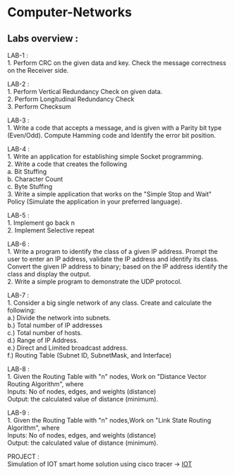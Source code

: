 # Computer-Networks
## Labs overview :<br>
<p>LAB-1 : <br>
1. Perform CRC on the given data and key. Check the message correctness on the Receiver side.</p>
<p>LAB-2 : <br>
1. Perform Vertical Redundancy Check on given data.<br>
2. Perform Longitudinal Redundancy Check<br>
3. Perform Checksum</p>
<p>LAB-3 :<br>
 1. Write a code that accepts a message, and is given with a Parity bit type (Even/Odd). Compute Hamming code and Identify the error bit position.</p>
 <p>LAB-4 :<br>
1. Write an application for establishing simple Socket programming.<br>
2. Write a code that creates the following<br>
          a. Bit Stuffing<br>
          b. Character Count<br>
          c. Byte Stuffing<br>
3. Write a simple application that works on the "Simple Stop and Wait" Policy (Simulate the application in your preferred language).</p>
<p>LAB-5 :<br>
1. Implement go back n<br>
2. Implement Selective repeat</p>
<p>LAB-6 :<br>
1. Write a program to identify the class of a given IP address. Prompt the user to enter an IP address, validate the IP address and identify its class. Convert the given IP address to binary; based on the IP address identify the class and display the output.<br>
2. Write a simple program to demonstrate the UDP protocol. </p>
<p>LAB-7 :<br>
1. Consider a big single network of any class. Create and calculate the following:<br>a.) Divide the network into subnets.<br>b.) Total number of IP addresses<br>c.) Total number of hosts.<br>d.) Range of IP Address.<br>e.) Direct and Limited broadcast
address.<br>f.) Routing Table (Subnet ID, SubnetMask, and Interface)</p>
<p>LAB-8 :<br>
1. Given the Routing Table  with "n" nodes, Work on "Distance Vector Routing Algorithm", where<br>
Inputs: No of nodes, edges, and weights (distance)<br>
Output: the calculated value of distance (minimum).</p>
<p>LAB-9 :<br>
1. Given the Routing Table  with "n" nodes,Work on "Link State Routing Algorithm", where<br>
Inputs: No of nodes, edges, and weights (distance)<br>
Output: the calculated value of distance (minimum).</p>

PROJECT : <br>Simulation of IOT smart home solution using cisco tracer -> [IOT](cd_iot_project.pkt)

